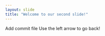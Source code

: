 ```yaml
---
layout: slide
title: "Welcome to our second slide!"
---
```

Add commit file
Use the left arrow to go back!
